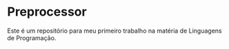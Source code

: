 # Preprocessor
Este é um repositório para meu primeiro trabalho na matéria de Linguagens de Programação.
